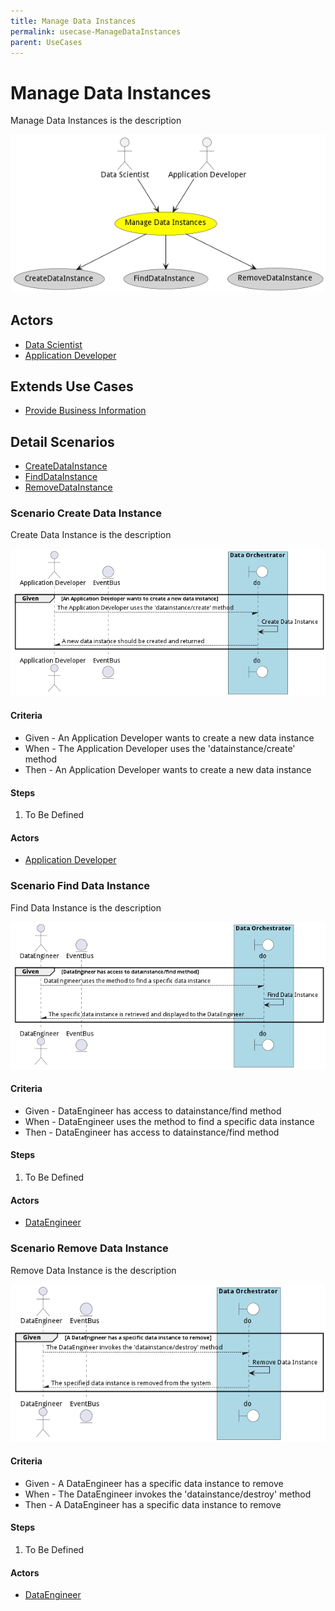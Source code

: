 ```yaml
---
title: Manage Data Instances
permalink: usecase-ManageDataInstances
parent: UseCases
---
```

# Manage Data Instances

Manage Data Instances is the description

![Activities Diagram](./activities.png)

## Actors

* [Data Scientist](actor-datascientist)
* [Application Developer](actor-applicationdeveloper)





## Extends Use Cases

* [Provide Business Information](usecase-ProvideBusinessInformation)







## Detail Scenarios

* [CreateDataInstance](#scenario-CreateDataInstance)
* [FindDataInstance](#scenario-FindDataInstance)
* [RemoveDataInstance](#scenario-RemoveDataInstance)



### Scenario Create Data Instance

Create Data Instance is the description

![Scenario CreateDataInstance](./CreateDataInstance.png)
#### Criteria

* Given - An Application Developer wants to create a new data instance
* When - The Application Developer uses the &#39;datainstance/create&#39; method
* Then - An Application Developer wants to create a new data instance

#### Steps
1. To Be Defined

#### Actors

* [Application Developer](actor-applicationdeveloper)



### Scenario Find Data Instance

Find Data Instance is the description

![Scenario FindDataInstance](./FindDataInstance.png)
#### Criteria

* Given - DataEngineer has access to datainstance/find method
* When - DataEngineer uses the method to find a specific data instance
* Then - DataEngineer has access to datainstance/find method

#### Steps
1. To Be Defined

#### Actors

* [DataEngineer](actor-dataengineer)



### Scenario Remove Data Instance

Remove Data Instance is the description

![Scenario RemoveDataInstance](./RemoveDataInstance.png)
#### Criteria

* Given - A DataEngineer has a specific data instance to remove
* When - The DataEngineer invokes the &#39;datainstance/destroy&#39; method
* Then - A DataEngineer has a specific data instance to remove

#### Steps
1. To Be Defined

#### Actors

* [DataEngineer](actor-dataengineer)




